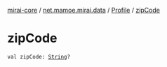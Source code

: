 [mirai-core](../../index.md) / [net.mamoe.mirai.data](../index.md) / [Profile](index.md) / [zipCode](./zip-code.md)

# zipCode

`val zipCode: `[`String`](https://kotlinlang.org/api/latest/jvm/stdlib/kotlin/-string/index.html)`?`